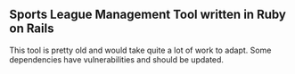 ## Sports League Management Tool written in Ruby on Rails

This tool is pretty old and would take quite a lot of work to adapt. Some dependencies have vulnerabilities and should be updated.
